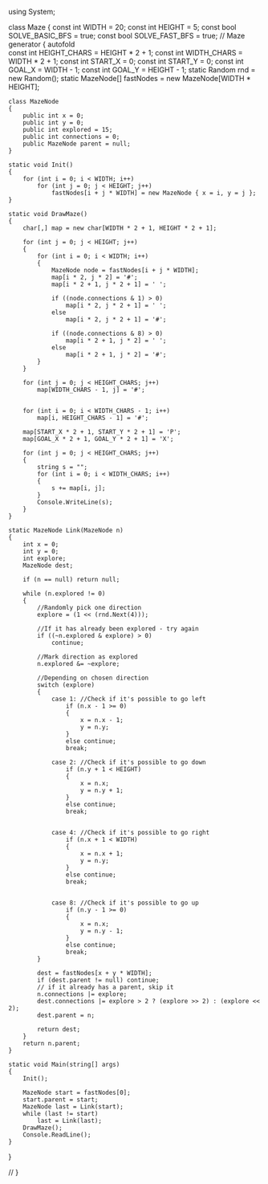 
using System;

class Maze
{
    const int WIDTH = 20;
    const int HEIGHT = 5;
    const bool SOLVE_BASIC_BFS = true;
    const bool SOLVE_FAST_BFS = true;
    // Maze generator { autofold    
    const int HEIGHT_CHARS = HEIGHT * 2 + 1;
    const int WIDTH_CHARS = WIDTH * 2 + 1;
    const int START_X = 0;
    const int START_Y = 0;
    const int GOAL_X = WIDTH - 1;
    const int GOAL_Y = HEIGHT - 1;
    static Random rnd = new Random();
    static MazeNode[] fastNodes = new MazeNode[WIDTH * HEIGHT];

    class MazeNode
    {
        public int x = 0;
        public int y = 0;
        public int explored = 15;
        public int connections = 0;
        public MazeNode parent = null;
    }

    static void Init()
    {
        for (int i = 0; i < WIDTH; i++)
            for (int j = 0; j < HEIGHT; j++)
                fastNodes[i + j * WIDTH] = new MazeNode { x = i, y = j };
    }

    static void DrawMaze()
    {
        char[,] map = new char[WIDTH * 2 + 1, HEIGHT * 2 + 1];

        for (int j = 0; j < HEIGHT; j++)
        {
            for (int i = 0; i < WIDTH; i++)
            {
                MazeNode node = fastNodes[i + j * WIDTH];
                map[i * 2, j * 2] = '#';
                map[i * 2 + 1, j * 2 + 1] = ' ';

                if ((node.connections & 1) > 0)
                    map[i * 2, j * 2 + 1] = ' ';
                else
                    map[i * 2, j * 2 + 1] = '#';

                if ((node.connections & 8) > 0)
                    map[i * 2 + 1, j * 2] = ' ';
                else
                    map[i * 2 + 1, j * 2] = '#';
            }
        }

        for (int j = 0; j < HEIGHT_CHARS; j++)
            map[WIDTH_CHARS - 1, j] = '#';


        for (int i = 0; i < WIDTH_CHARS - 1; i++)
            map[i, HEIGHT_CHARS - 1] = '#';

        map[START_X * 2 + 1, START_Y * 2 + 1] = 'P';
        map[GOAL_X * 2 + 1, GOAL_Y * 2 + 1] = 'X';

        for (int j = 0; j < HEIGHT_CHARS; j++)
        {
            string s = "";
            for (int i = 0; i < WIDTH_CHARS; i++)
            {
                s += map[i, j];
            }
            Console.WriteLine(s);
        }
    }

    static MazeNode Link(MazeNode n)
    {
        int x = 0;
        int y = 0;
        int explore;
        MazeNode dest;

        if (n == null) return null;

        while (n.explored != 0)
        {
            //Randomly pick one direction
            explore = (1 << (rnd.Next(4)));

            //If it has already been explored - try again
            if ((~n.explored & explore) > 0)
                continue;

            //Mark direction as explored
            n.explored &= ~explore;

            //Depending on chosen direction
            switch (explore)
            {
                case 1: //Check if it's possible to go left
                    if (n.x - 1 >= 0)
                    {
                        x = n.x - 1;
                        y = n.y;
                    }
                    else continue;
                    break;

                case 2: //Check if it's possible to go down
                    if (n.y + 1 < HEIGHT)
                    {
                        x = n.x;
                        y = n.y + 1;
                    }
                    else continue;
                    break;


                case 4: //Check if it's possible to go right	
                    if (n.x + 1 < WIDTH)
                    {
                        x = n.x + 1;
                        y = n.y;
                    }
                    else continue;
                    break;


                case 8: //Check if it's possible to go up
                    if (n.y - 1 >= 0)
                    {
                        x = n.x;
                        y = n.y - 1;
                    }
                    else continue;
                    break;
            }

            dest = fastNodes[x + y * WIDTH];
            if (dest.parent != null) continue;
            // if it already has a parent, skip it
            n.connections |= explore;
            dest.connections |= explore > 2 ? (explore >> 2) : (explore << 2);
            dest.parent = n;

            return dest;
        }
        return n.parent;
    }

    static void Main(string[] args)
    {
        Init();

        MazeNode start = fastNodes[0];
        start.parent = start;
        MazeNode last = Link(start);
        while (last != start)
            last = Link(last);
        DrawMaze();
        Console.ReadLine();
    }
}

// }
